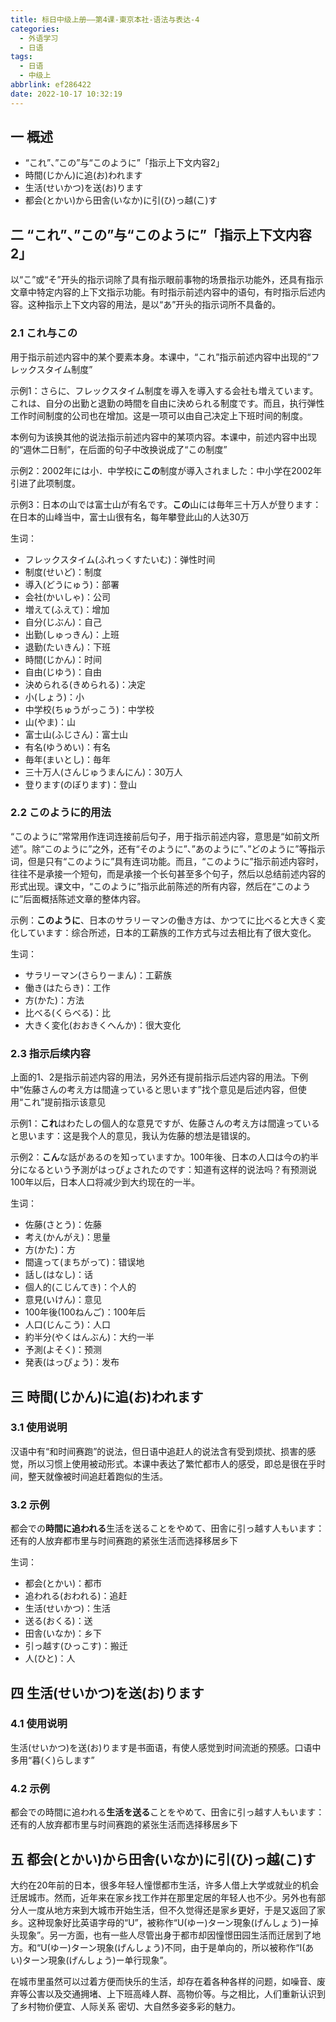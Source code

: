 ```yaml
---
title: 标日中级上册——第4课-東京本社-语法与表达-4
categories:
  - 外语学习
  - 日语
tags:
  - 日语
  - 中级上
abbrlink: ef286422
date: 2022-10-17 10:32:19
---
```

## 一 概述

* “これ”、”この”与“このように”「指示上下文内容2」
* 時間(じかん)に追(お)われます
* 生活(せいかつ)を送(お)ります
* 都会(とかい)から田舎(いなか)に引(ひ)っ越(こ)す

<!--more-->

## 二 “これ”、”この”与“このように”「指示上下文内容2」

以“こ”或“そ”开头的指示词除了具有指示眼前事物的场景指示功能外，还具有指示文章中特定内容的上下文指示功能。有时指示前述内容中的语句，有时指示后述内容。这种指示上下文内容的用法，是以“あ”开头的指示词所不具备的。

### 2.1 これ与この

用于指示前述内容中的某个要素本身。本课中，“これ”指示前述内容中出现的“フレックスタイム制度”

示例1：さらに、フレックスタイム制度を導入を導入する会社も増えています。これは、自分の出勤と退勤の時間を自由に決められる制度です。而且，执行弹性工作时间制度的公司也在增加。这是一项可以由自己决定上下班时间的制度。

本例句为该换其他的说法指示前述内容中的某项内容。本课中，前述内容中出现的“週休二日制”，在后面的句子中改换说成了“この制度”

示例2：2002年には小．中学校に**この**制度が導入されました：中小学在2002年引进了此项制度。

示例3：日本の山では富士山が有名です。**この**山には毎年三十万人が登ります：在日本的山峰当中，富士山很有名，每年攀登此山的人达30万

生词：

* フレックスタイム(ふれっくすたいむ)：弹性时间
* 制度(せいど)：制度
* 導入(どうにゅう)：部署
* 会社(かいしゃ)：公司
* 増えて(ふえて)：增加
* 自分(じぶん)：自己
* 出勤(しゅっきん)：上班
* 退勤(たいきん)：下班
* 時間(じかん)：时间
* 自由(じゆう)：自由
* 決められる(きめられる)：决定
* 小(しょう)：小
* 中学校(ちゅうがっこう)：中学校
* 山(やま)：山
* 富士山(ふじさん)：富士山
* 有名(ゆうめい)：有名
* 毎年(まいとし)：毎年
* 三十万人(さんじゅうまんにん)：30万人
* 登ります(のぼります)：登山

### 2.2 このように的用法

“このように”常常用作连词连接前后句子，用于指示前述内容，意思是“如前文所述”。除“このように”之外，还有“そのように”、”あのように”、”どのように”等指示词，但是只有“このように”具有连词功能。而且，“このように”指示前述内容时，往往不是承接一个短句，而是承接一个长句甚至多个句子，然后以总结前述内容的形式出现。课文中，“このように”指示此前陈述的所有内容，然后在“このように”后面概括陈述文章的整体内容。

示例：**このように**、日本のサラリーマンの働き方は、かつてに比べると大きく変化しています：综合所述，日本的工薪族的工作方式与过去相比有了很大变化。

生词：

* サラリーマン(さらりーまん)：工薪族
* 働き(はたらき)：工作
* 方(かた)：方法
* 比べる(くらべる)：比
* 大きく変化(おおきくへんか)：很大变化

### 2.3 指示后续内容

上面的1、2是指示前述内容的用法，另外还有提前指示后述内容的用法。下例中“佐藤さんの考え方は間違っていると思います”找个意见是后述内容，但使用“これ”提前指示该意见

示例1：**これ**はわたしの個人的な意見ですが、佐藤さんの考え方は間違っていると思います：这是我个人的意见，我认为佐藤的想法是错误的。

示例2：**こん**な話があるのを知っていますか。100年後、日本の人口は今の約半分になるという予測がはっぴょされたのです：知道有这样的说法吗？有预测说100年以后，日本人口将减少到大约现在的一半。

生词：

* 佐藤(さとう)：佐藤
* 考え(かんがえ)：思量
* 方(かた)：方
* 間違って(まちがって)：错误地
* 話し(はなし)：话
* 個人的(こじんてき)：个人的
* 意見(いけん)：意见
* 100年後(100ねんご)：100年后
* 人口(じんこう)：人口
* 約半分(やくはんぶん)：大约一半
* 予測(よそく)：预测
* 発表(はっぴょう)：发布

## 三 時間(じかん)に追(お)われます

### 3.1 使用说明

汉语中有“和时间赛跑”的说法，但日语中追赶人的说法含有受到烦扰、损害的感觉，所以习惯上使用被动形式。本课中表达了繁忙都市人的感受，即总是很在乎时间，整天就像被时间追赶着跑似的生活。

### 3.2 示例

都会での**時間に追われる**生活を送ることをやめて、田舎に引っ越す人もいます：还有的人放弃都市里与时间赛跑的紧张生活而选择移居乡下

生词：

* 都会(とかい)：都市
* 追われる(おわれる)：追赶
* 生活(せいかつ)：生活
* 送る(おくる)：送
* 田舎(いなか)：乡下
* 引っ越す(ひっこす)：搬迁
* 人(ひと)：人

## 四 生活(せいかつ)を送(お)ります

### 4.1 使用说明

生活(せいかつ)を送(お)ります是书面语，有使人感觉到时间流逝的预感。口语中多用“暮(く)らします”

### 4.2 示例

都会での時間に追われる**生活を送る**ことをやめて、田舎に引っ越す人もいます：还有的人放弃都市里与时间赛跑的紧张生活而选择移居乡下

## 五 都会(とかい)から田舎(いなか)に引(ひ)っ越(こ)す

大约在20年前的日本，很多年轻人憧憬都市生活，许多人借上大学或就业的机会迁居城市。然而，近年来在家乡找工作并在那里定居的年轻人也不少。另外也有部分人一度从地方来到大城市开始生活，但不久觉得还是家乡更好，于是又返回了家乡。这种现象好比英语字母的“U”，被称作“U(ゆー)ターン現象(げんしょう)ー掉头现象”。另一方面，也有一些人尽管出身于都市却因憧憬田园生活而迁居到了地方。和“U(ゆー)ターン現象(げんしょう)不同，由于是单向的，所以被称作“I(あい)ターン現象(げんしょう)ー单行现象”。

在城市里虽然可以过着方便而快乐的生活，却存在着各种各样的问题，如噪音、废弃等公害以及交通拥堵、上下班高峰人群、高物价等。与之相比，人们重新认识到了乡村物价便宜、人际关系 密切、大自然多姿多彩的魅力。